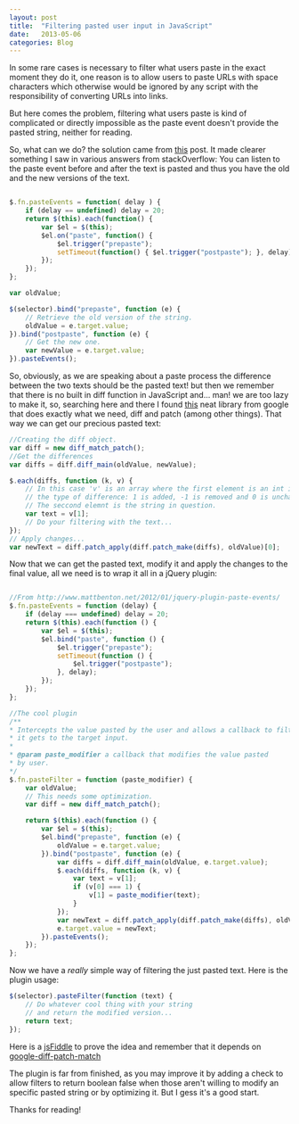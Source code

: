 ```yaml
---
layout: post
title:  "Filtering pasted user input in JavaScript"
date:   2013-05-06
categories: Blog
---
```


In some rare cases is necessary to filter what users paste
in the exact moment they do it, one reason is to allow users to 
paste URLs with space characters which otherwise would be ignored 
by any script with the responsibility of converting URLs into 
links.

But here comes the problem, filtering what users paste is kind of
complicated or directly impossible as the paste event doesn't provide
the pasted string, neither for reading.

So, what can we do? the solution came from [this](http://www.mattbenton.net/2012/01/jquery-plugin-paste-events/)
post. It made clearer something I saw in various answers from stackOverflow: You can
listen to the paste event before and after the text is pasted and thus you have the old
and the new versions of the text. 

~~~javascript

$.fn.pasteEvents = function( delay ) {
    if (delay == undefined) delay = 20;
    return $(this).each(function() {
        var $el = $(this);
        $el.on("paste", function() {
            $el.trigger("prepaste");
            setTimeout(function() { $el.trigger("postpaste"); }, delay);
        });
    });
};

var oldValue;

$(selector).bind("prepaste", function (e) {
	// Retrieve the old version of the string.
	oldValue = e.target.value;
}).bind("postpaste", function (e) {
	// Get the new one.
	var newValue = e.target.value;
}).pasteEvents();

~~~

So, obviously, as we are speaking about a paste process the difference between the two texts
should be the pasted text! but then we remember that there is no built in diff function in JavaScript
and... man! we are too lazy to make it, so, searching here and there I found [this](https://code.google.com/p/google-diff-match-patch/)
neat library from google that does exactly what we need, diff and patch (among other things). That way
we can get our precious pasted text:

~~~javascript
//Creating the diff object.
var diff = new diff_match_patch();
//Get the differences
var diffs = diff.diff_main(oldValue, newValue);

$.each(diffs, function (k, v) {
	// In this case 'v' is an array where the first element is an int indicating
	// the type of difference: 1 is added, -1 is removed and 0 is unchanged.
	// The seccond elemnt is the string in question.
	var text = v[1];
	// Do your filtering with the text...
});
// Apply changes...
var newText = diff.patch_apply(diff.patch_make(diffs), oldValue)[0];
~~~

Now that we can get the pasted text, modify it and apply the changes to the final value, all we need is
to wrap it all in a jQuery plugin:

~~~javascript

//From http://www.mattbenton.net/2012/01/jquery-plugin-paste-events/
$.fn.pasteEvents = function (delay) {
    if (delay === undefined) delay = 20;
    return $(this).each(function () {
        var $el = $(this);
        $el.bind("paste", function () {
            $el.trigger("prepaste");
            setTimeout(function () {
                $el.trigger("postpaste");
            }, delay);
        });
    });
};

//The cool plugin
/**
* Intercepts the value pasted by the user and allows a callback to filter it before
* it gets to the target input.
*
* @param paste_modifier a callback that modifies the value pasted 
* by user.
*/
$.fn.pasteFilter = function (paste_modifier) {
    var oldValue;
	// This needs some optimization.
    var diff = new diff_match_patch();

    return $(this).each(function () {
        var $el = $(this);
        $el.bind("prepaste", function (e) {
            oldValue = e.target.value;
        }).bind("postpaste", function (e) {
            var diffs = diff.diff_main(oldValue, e.target.value);
            $.each(diffs, function (k, v) {
                var text = v[1];
                if (v[0] === 1) {
                    v[1] = paste_modifier(text);
                }
            });
            var newText = diff.patch_apply(diff.patch_make(diffs), oldValue)[0];
            e.target.value = newText;
        }).pasteEvents();
    });
};
~~~

Now we have a *really* simple way of filtering the just pasted text. Here is the plugin usage:

~~~javascript
$(selector).pasteFilter(function (text) {
    // Do whatever cool thing with your string
	// and return the modified version...
    return text;
});
~~~

Here is a [jsFiddle](http://jsfiddle.net/JeyDotC/7SVbN/3/) to prove the idea and remember that it depends
on [google-diff-patch-match](https://code.google.com/p/google-diff-match-patch/)

The plugin is far from finished, as you may improve it by adding a check to allow filters to return 
boolean false when those aren't willing to modify an specific pasted string or by optimizing it. 
But I gess it's a good start.

Thanks for reading!
